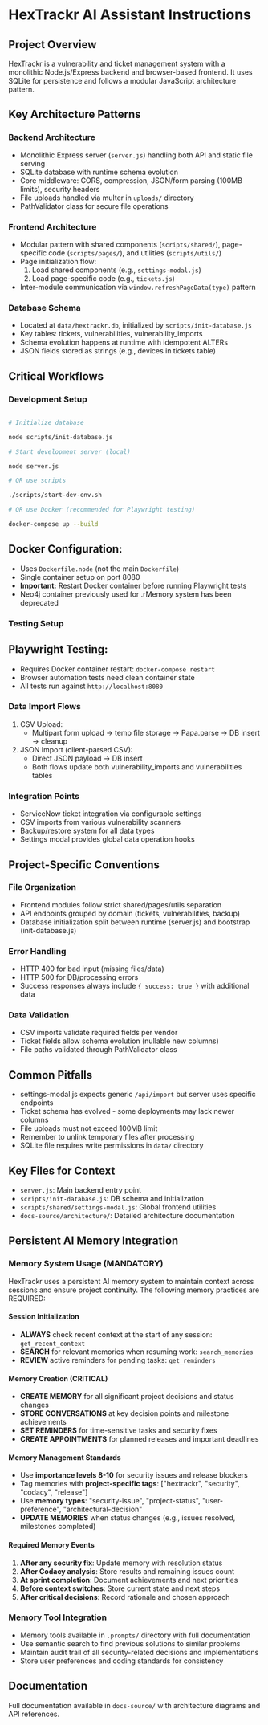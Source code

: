 # HexTrackr AI Assistant Instructions

## Project Overview

HexTrackr is a vulnerability and ticket management system with a monolithic Node.js/Express backend and browser-based frontend. It uses SQLite for persistence and follows a modular JavaScript architecture pattern.

## Key Architecture Patterns

### Backend Architecture

- Monolithic Express server (`server.js`) handling both API and static file serving
- SQLite database with runtime schema evolution
- Core middleware: CORS, compression, JSON/form parsing (100MB limits), security headers
- File uploads handled via multer in `uploads/` directory
- PathValidator class for secure file operations

### Frontend Architecture

- Modular pattern with shared components (`scripts/shared/`), page-specific code (`scripts/pages/`), and utilities (`scripts/utils/`)
- Page initialization flow:
  1. Load shared components (e.g., `settings-modal.js`)
  2. Load page-specific code (e.g., `tickets.js`)
- Inter-module communication via `window.refreshPageData(type)` pattern

### Database Schema

- Located at `data/hextrackr.db`, initialized by `scripts/init-database.js`
- Key tables: tickets, vulnerabilities, vulnerability_imports
- Schema evolution happens at runtime with idempotent ALTERs
- JSON fields stored as strings (e.g., devices in tickets table)

## Critical Workflows

### Development Setup

```bash

# Initialize database

node scripts/init-database.js

# Start development server (local)

node server.js

# OR use scripts

./scripts/start-dev-env.sh

# OR use Docker (recommended for Playwright testing)

docker-compose up --build
```

## Docker Configuration:

- Uses `Dockerfile.node` (not the main `Dockerfile`)
- Single container setup on port 8080
- **Important:** Restart Docker container before running Playwright tests
- Neo4j container previously used for .rMemory system has been deprecated

### Testing Setup

## Playwright Testing:

- Requires Docker container restart: `docker-compose restart`
- Browser automation tests need clean container state
- All tests run against `http://localhost:8080`

### Data Import Flows

1. CSV Upload:
   - Multipart form upload → temp file storage → Papa.parse → DB insert → cleanup
1. JSON Import (client-parsed CSV):
   - Direct JSON payload → DB insert
   - Both flows update both vulnerability_imports and vulnerabilities tables

### Integration Points

- ServiceNow ticket integration via configurable settings
- CSV imports from various vulnerability scanners
- Backup/restore system for all data types
- Settings modal provides global data operation hooks

## Project-Specific Conventions

### File Organization

- Frontend modules follow strict shared/pages/utils separation
- API endpoints grouped by domain (tickets, vulnerabilities, backup)
- Database initialization split between runtime (server.js) and bootstrap (init-database.js)

### Error Handling

- HTTP 400 for bad input (missing files/data)
- HTTP 500 for DB/processing errors
- Success responses always include `{ success: true }` with additional data

### Data Validation

- CSV imports validate required fields per vendor
- Ticket fields allow schema evolution (nullable new columns)
- File paths validated through PathValidator class

## Common Pitfalls

- settings-modal.js expects generic `/api/import` but server uses specific endpoints
- Ticket schema has evolved - some deployments may lack newer columns
- File uploads must not exceed 100MB limit
- Remember to unlink temporary files after processing
- SQLite file requires write permissions in `data/` directory

## Key Files for Context

- `server.js`: Main backend entry point
- `scripts/init-database.js`: DB schema and initialization
- `scripts/shared/settings-modal.js`: Global frontend utilities
- `docs-source/architecture/`: Detailed architecture documentation

## Persistent AI Memory Integration

### Memory System Usage (MANDATORY)

HexTrackr uses a persistent AI memory system to maintain context across sessions and ensure project continuity. The following memory practices are REQUIRED:

#### Session Initialization

- **ALWAYS** check recent context at the start of any session: `get_recent_context`
- **SEARCH** for relevant memories when resuming work: `search_memories`
- **REVIEW** active reminders for pending tasks: `get_reminders`

#### Memory Creation (CRITICAL)

- **CREATE MEMORY** for all significant project decisions and status changes
- **STORE CONVERSATIONS** at key decision points and milestone achievements
- **SET REMINDERS** for time-sensitive tasks and security fixes
- **CREATE APPOINTMENTS** for planned releases and important deadlines

#### Memory Management Standards

- Use **importance levels 8-10** for security issues and release blockers
- Tag memories with **project-specific tags**: ["hextrackr", "security", "codacy", "release"]
- Use **memory types**: "security-issue", "project-status", "user-preference", "architectural-decision"
- **UPDATE MEMORIES** when status changes (e.g., issues resolved, milestones completed)

#### Required Memory Events

1. **After any security fix**: Update memory with resolution status
2. **After Codacy analysis**: Store results and remaining issues count
3. **At sprint completion**: Document achievements and next priorities
4. **Before context switches**: Store current state and next steps
5. **After critical decisions**: Record rationale and chosen approach

### Memory Tool Integration

- Memory tools available in `.prompts/` directory with full documentation
- Use semantic search to find previous solutions to similar problems
- Maintain audit trail of all security-related decisions and implementations
- Store user preferences and coding standards for consistency

## Documentation

Full documentation available in `docs-source/` with architecture diagrams and API references.
